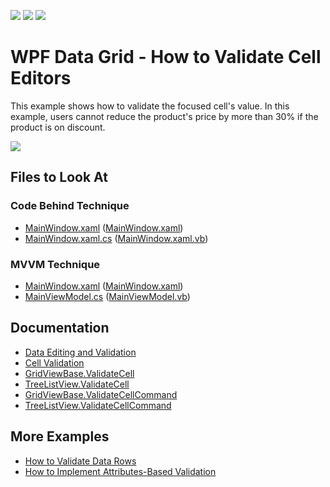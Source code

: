 <!-- default badges list -->
![](https://img.shields.io/endpoint?url=https://codecentral.devexpress.com/api/v1/VersionRange/128653794/21.2.2%2B)
[![](https://img.shields.io/badge/Open_in_DevExpress_Support_Center-FF7200?style=flat-square&logo=DevExpress&logoColor=white)](https://supportcenter.devexpress.com/ticket/details/E1592)
[![](https://img.shields.io/badge/📖_How_to_use_DevExpress_Examples-e9f6fc?style=flat-square)](https://docs.devexpress.com/GeneralInformation/403183)
<!-- default badges end -->

# WPF Data Grid - How to Validate Cell Editors

This example shows how to validate the focused cell's value. In this example, users cannot reduce the product's price by more than 30% if the product is on discount. 

![](https://docs.devexpress.com/WPF/images/GridViewBase_ValidateCellCommand.png?v=21.2)

<!-- default file list -->

## Files to Look At

### Code Behind Technique

- [MainWindow.xaml](./CS/ValidateCell_CodeBehind/MainWindow.xaml) ([MainWindow.xaml](./VB/ValidateCell_CodeBehind/MainWindow.xaml))
- [MainWindow.xaml.cs](./CS/ValidateCell_CodeBehind/MainWindow.xaml.cs#L28-L41) ([MainWindow.xaml.vb](./VB/ValidateCell_CodeBehind/MainWindow.xaml.vb#L30-L43))

### MVVM Technique

- [MainWindow.xaml](./CS/ValidateCell_MVVM/MainWindow.xaml) ([MainWindow.xaml](./VB/ValidateCell_MVVM/MainWindow.xaml))
- [MainViewModel.cs](./CS/ValidateCell_MVVM/MainViewModel.cs#L31-L44) ([MainViewModel.vb](./VB/ValidateCell_MVVM/MainViewModel.vb#L33-L46))

<!-- default file list end -->

## Documentation

- [Data Editing and Validation](https://docs.devexpress.com/WPF/6108/controls-and-libraries/data-grid/data-editing-and-validation)
- [Cell Validation](https://docs.devexpress.com/WPF/6113/controls-and-libraries/data-grid/data-editing-and-validation/input-validation/cell-validation)
- [GridViewBase.ValidateCell](https://docs.devexpress.com/WPF/DevExpress.Xpf.Grid.GridViewBase.ValidateCell)
- [TreeListView.ValidateCell](https://docs.devexpress.com/WPF/DevExpress.Xpf.Grid.TreeListView.ValidateCell)
- [GridViewBase.ValidateCellCommand](https://docs.devexpress.com/WPF/DevExpress.Xpf.Grid.GridViewBase.ValidateCellCommand)
- [TreeListView.ValidateCellCommand](https://docs.devexpress.com/WPF/DevExpress.Xpf.Grid.TreeListView.ValidateCellCommand)

## More Examples

- [How to Validate Data Rows](https://github.com/DevExpress-Examples/how-to-validate-data-rows-e1593)
- [How to Implement Attributes-Based Validation](https://github.com/DevExpress-Examples/how-to-implement-attributes-based-validation-e3191)

